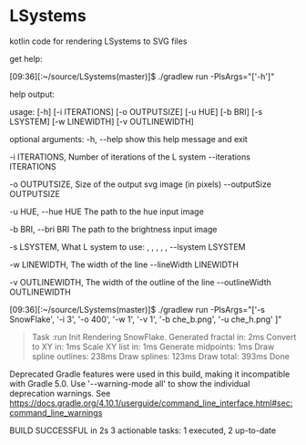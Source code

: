 # LSystems
kotlin code for rendering LSystems to SVG files

get help:

[09:36][:~/source/LSystems(master)]$ ./gradlew run -PlsArgs="['-h']"

help output:

usage: [-h] [-i ITERATIONS] [-o OUTPUTSIZE] [-u HUE] [-b BRI] [-s LSYSTEM]
       [-w LINEWIDTH] [-v OUTLINEWIDTH]

optional arguments:
  -h, --help                    show this help message and exit

  -i ITERATIONS,                Number of iterations of the L system
  --iterations ITERATIONS

  -o OUTPUTSIZE,                Size of the output svg image (in pixels)
  --outputSize OUTPUTSIZE

  -u HUE, --hue HUE             The path to the hue input image

  -b BRI, --bri BRI             The path to the brightness input image

  -s LSYSTEM,                   What L system to use: , , , , ,
  --lsystem LSYSTEM

  -w LINEWIDTH,                 The width of the line
  --lineWidth LINEWIDTH

  -v OUTLINEWIDTH,              The width of the outline of the line
  --outlineWidth OUTLINEWIDTH

[09:36][:~/source/LSystems(master)]$ ./gradlew run -PlsArgs="['-s SnowFlake', '-i 3', '-o 400', '-w 1', '-v 1', '-b che_b.png', '-u che_h.png' ]"

> Task :run
Init
Rendering SnowFlake.
Generated fractal in: 2ms
Convert to XY in: 1ms
Scale XY list in: 1ms
Generate midpoints: 1ms
Draw spline outlines: 238ms
Draw splines: 123ms
Draw total: 393ms
Done

Deprecated Gradle features were used in this build, making it incompatible with Gradle 5.0.
Use '--warning-mode all' to show the individual deprecation warnings.
See https://docs.gradle.org/4.10.1/userguide/command_line_interface.html#sec:command_line_warnings

BUILD SUCCESSFUL in 2s
3 actionable tasks: 1 executed, 2 up-to-date
